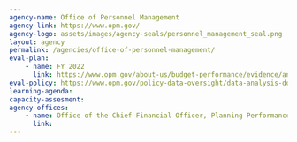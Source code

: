 ```yaml
---
agency-name: Office of Personnel Management
agency-link: https://www.opm.gov/
agency-logo: assets/images/agency-seals/personnel_management_seal.png
layout: agency
permalink: /agencies/office-of-personnel-management/
eval-plan:
    - name: FY 2022
      link: https://www.opm.gov/about-us/budget-performance/evidence/annual-evaluation-plan-fy2022.pdf
eval-policy: https://www.opm.gov/policy-data-oversight/data-analysis-documentation/evaluation-standards/
learning-agenda:
capacity-assesment:
agency-offices:
    - name: Office of the Chief Financial Officer, Planning Performance & Evaluation
      link: 
---
```


